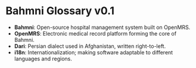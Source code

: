 # Bahmni Glossary v0.1

- **Bahmni**: Open-source hospital management system built on OpenMRS.
- **OpenMRS**: Electronic medical record platform forming the core of Bahmni.
- **Dari**: Persian dialect used in Afghanistan, written right-to-left.
- **i18n**: Internationalization; making software adaptable to different languages and regions.
